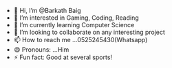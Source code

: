 - 👋 Hi, I’m @Barkath Baig
- 👀 I’m interested in Gaming, Coding, Reading
- 🌱 I’m currently learning Computer Science
- 💞️ I’m looking to collaborate on any interesting project
- 📫 How to reach me ...0525245430(Whatsapp)
- 😄 Pronouns: ...Him
- ⚡ Fun fact: Good at several sports!

<!---
Leowaskin/Leowaskin is a ✨ special ✨ repository because its `README.md` (this file) appears on your GitHub profile.
You can click the Preview link to take a look at your changes.
--->

